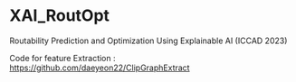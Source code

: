 # XAI_RoutOpt
Routability Prediction and Optimization Using Explainable AI (ICCAD 2023)

Code for feature Extraction : https://github.com/daeyeon22/ClipGraphExtract
